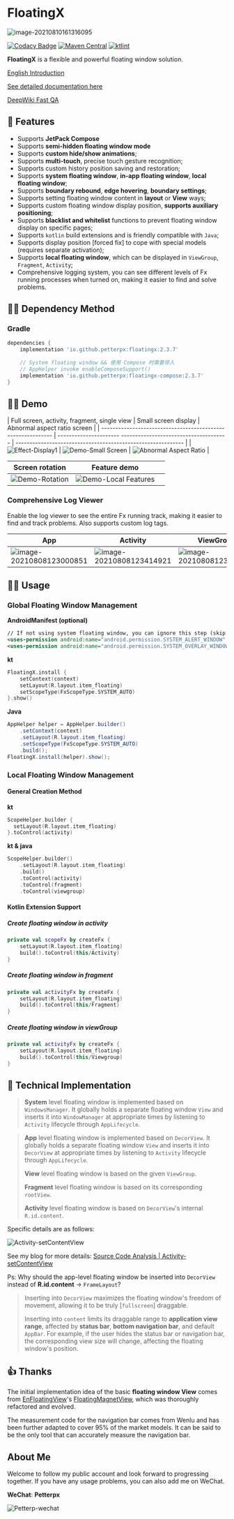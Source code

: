 
# FloatingX

![image-20210810161316095](https://tva1.sinaimg.cn/large/008i3skNly1gtbrg85hlhj61040k80ui02.jpg)

[![Codacy Badge](https://api.codacy.com/project/badge/Grade/a9edd107b5444b7ca31738f5a96b3cb9)](https://app.codacy.com/gh/Petterpx/FloatingX?utm_source=github.com&utm_medium=referral&utm_content=Petterpx/FloatingX&utm_campaign=Badge_Grade_Settings)
[![Maven Central](https://img.shields.io/maven-central/v/io.github.petterpx/floatingx)](https://search.maven.org/search?q=g:io.github.petterpx%20AND%20a:floatingx)
[![ktlint](https://img.shields.io/badge/code%20style-%E2%9D%A4-FF4081.svg)](https://ktlint.github.io/) 

**FloatingX** is a flexible and powerful floating window solution.

[English Introduction](https://github.com/Petterpx/FloatingX/blob/main/README_EN.md)

[See detailed documentation here](https://cskf7l0wab.feishu.cn/wiki/wikcnLLBCe3fIDUTAzrEg754tzc)

[DeepWiki Fast QA](https://deepwiki.com/Petterpx/FloatingX)

## 👏 Features 

- Supports **JetPack Compose**
- Supports **semi-hidden floating window mode**
- Supports **custom hide/show animations**;
- Supports **multi-touch**, precise touch gesture recognition;
- Supports custom history position saving and restoration;
- Supports **system floating window**, **in-app floating window**, **local floating window**;
- Supports **boundary rebound**, **edge hovering**, **boundary settings**;
- Supports setting floating window content in **layout** or **View** ways;
- Supports custom floating window display position, **supports auxiliary positioning**;
- Supports **blacklist and whitelist** functions to prevent floating window display on specific pages;
- Supports `kotlin` build extensions and is friendly compatible with `Java`;
- Supports display position [forced fix] to cope with special models (requires separate activation);
- Supports **local floating window**, which can be displayed in `ViewGroup`, `Fragment`, `Activity`;
- Comprehensive logging system, you can see different levels of Fx running processes when turned on, making it easier to find and solve problems.

## 👨‍💻‍ Dependency Method

### Gradle

```groovy
dependencies {
    implementation 'io.github.petterpx:floatingx:2.3.7'
    
    // System floating window && 使用 Compose 时需要导入
    // AppHelper invoke enableComposeSupport()
    implementation 'io.github.petterpx:floatingx-compose:2.3.7'
}
```

## 🏄‍♀️ Demo

| Full screen, activity, fragment, single view                | Small screen display                                         | Abnormal aspect ratio screen                                 |
| ------------------------------------------------------------ | ----------------------
-------------------------------------- | ------------------------------------------------------------ |
| ![Effect-Display1](https://github.com/Petterpx/FloatingX/blob/main/image/fx-api-simple.gif?raw=true) | ![Demo-Small Screen](https://github.com/Petterpx/FloatingX/blob/main/image/fx-small-gif.gif?raw=true) | ![Abnormal Aspect Ratio](https://github.com/Petterpx/FloatingX/blob/main/image/fx-view-deformed-simple.gif?raw=true) |

| Screen rotation                                             | Feature demo                                                 |      |
| ------------------------------------------------------------ | ------------------------------------------------------------ | ---- |
| ![Demo-Rotation](https://github.com/Petterpx/FloatingX/blob/main/image/fx-rotate-simple.gif?raw=true) | ![Demo-Local Features](https://github.com/Petterpx/FloatingX/blob/main/image/fx-api-simple.gif?raw=true) |      |

### Comprehensive Log Viewer

Enable the log viewer to see the entire Fx running track, making it easier to find and track problems. Also supports custom log tags.

| App                                                          | Activity                                                     | ViewGroup                                                    |
| ------------------------------------------------------------ | ------------------------------------------------------------ | ------------------------------------------------------------ |
| ![image-20210808123000851](https://tva1.sinaimg.cn/large/008i3skNly1gtbk1ujkqfj31160s8444.jpg) | ![image-20210808123414921](https://tva1.sinaimg.cn/large/008i3skNly1gt99vralyqj313o0r4jwk.jpg) | ![image-20210808123553402](https://tva1.sinaimg.cn/large/008i3skNly1gt99xfpfwgj311y0jctc8.jpg) |

## 👨‍🔧‍ Usage

### Global Floating Window Management

**AndroidManifest (optional)**

```xml
// If not using system floating window, you can ignore this step (skip if FxScopeType.App)
<uses-permission android:name="android.permission.SYSTEM_ALERT_WINDOW" />
<uses-permission android:name="android.permission.SYSTEM_OVERLAY_WINDOW" />
```

**kt**

```kotlin
FloatingX.install {
	setContext(context)
    setLayout(R.layout.item_floating)
  	setScopeType(FxScopeType.SYSTEM_AUTO)
}.show()
```

**Java**

```java
AppHelper helper = AppHelper.builder()
	.setContext(context)
    .setLayout(R.layout.item_floating)
  	.setScopeType(FxScopeType.SYSTEM_AUTO)
    .build();
FloatingX.install(helper).show();
```

### Local Floating Window Management

#### General Creation Method

**kt**

```kotlin
ScopeHelper.builder {
  setLayout(R.layout.item_floating)
}.toControl(activity)
```

**kt & java**

```kotlin
ScopeHelper.builder()
    .setLayout(R.layout.item_floating)
    .build()
    .toControl(activity)
    .toControl(fragment)
    .toControl(viewgroup)
```

#### Kotlin Extension Support

##### Create floating window in activity

```kotlin
private val scopeFx by createFx {
    setLayout(R.layout.item_floating)
    build().toControl(this/Activity)
}
```

##### Create floating window in fragment

```kotlin
private val activityFx by createFx {
    setLayout(R.layout.item_floating)
    build().toControl(this/Fragment)
}
```

##### Create floating window in viewGroup

```kotlin
private val activityFx by createFx {
    setLayout(R.layout.item_floating)
    build().toControl(this/Viewgroup)
}
```

## 🤔 Technical Implementation
> **System** level floating window is implemented based on `WindowsManager`. It globally holds a separate floating window `View` and inserts it into `WindowManager` at appropriate times by listening to `Activity` lifecycle through `AppLifecycle`.

> **App** level floating window is implemented based on `DecorView`. It globally holds a separate floating window `View` and inserts it into `DecorView` at appropriate times by listening to `Activity` lifecycle through `AppLifecycle`.
>
> **View** level floating window is based on the given `ViewGroup`.
>
> **Fragment** level floating window is based on its corresponding `rootView`.
>
> **Activity** level floating window is based on `DecorView`'s internal `R.id.content`.

Specific details are as follows:

<img src="https://tva1.sinaimg.cn/large/008i3skNly1gr20ks7780j30rc0i5dim.jpg" alt="Activity-setContentView"  />

See my blog for more details: [Source Code Analysis | Activity-setContentView](https://juejin.cn/post/6897453195342610445)

Ps: Why should the app-level floating window be inserted into `DecorView` instead of **R.id.content** -> `FrameLayout`?

> Inserting into `DecorView` maximizes the floating window's freedom of movement, allowing it to be truly [`fullscreen`] draggable.
>
> Inserting into `content` limits its draggable range to **application view range**, affected by **status bar**, **bottom navigation bar**, and default `AppBar`. For example, if the user hides the status bar or navigation bar, the corresponding view size will change, affecting the floating window's position.

## 👍 Thanks

The initial implementation idea of the basic **floating window View** comes from [EnFloatingView](https://github.com/leotyndale/EnFloatingView)'s [FloatingMagnetView](https://github.com/leotyndale/EnFloatingView/blob/master/floatingview/src/main/java/com/imuxuan/floatingview/FloatingMagnetView.java), which was thoroughly refactored and evolved.

The measurement code for the navigation bar comes from Wenlu and has been further adapted to cover 95% of the market models. It can be said to be the only tool that can accurately measure the navigation bar.

## About Me

Welcome to follow my public account and look forward to progressing together. If you have any usage problems, you can also add me on WeChat.

**WeChat**: **Petterpx**

![Petterp-wechat](https://user-images.githubusercontent.com/41142188/226162520-93796619-81ca-4e61-bfff-4a5b95e4fa0b.png)
